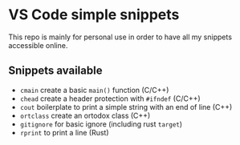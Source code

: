# VS Code simple snippets
This repo is mainly for personal use in order to have all my snippets accessible online.

## Snippets available
- `cmain` create a basic `main()` function (C/C++)
- `chead` create a header protection with `#ifndef` (C/C++)
- `cout` boilerplate to print a simple string with an end of line (C++)
- `ortclass` create an ortodox class (C++)
- `gitignore` for basic ignore (including rust `target`)
- `rprint` to print a line (Rust)